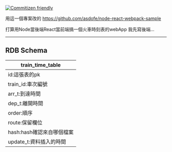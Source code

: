 [![Commitizen friendly](https://img.shields.io/badge/commitizen-friendly-brightgreen.svg)](http://commitizen.github.io/cz-cli/)

用這一個專案改的
https://github.com/asdofe/node-react-webpack-sample


打算用Node當後端React當前端搞一個火車時刻表的webApp
我先寫後端...

---

## RDB Schema

|train_time_table|
|---|
|id:這張表的pk
|train_id:車次編號
|arr_t:到達時間
|dep_t:離開時間
|order:順序
|route:保留欄位
|hash:hash確認來自哪個檔案
|update_t:資料插入的時間

